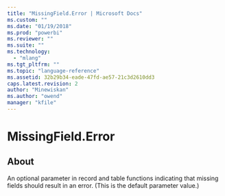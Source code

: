 ```yaml
---
title: "MissingField.Error | Microsoft Docs"
ms.custom: ""
ms.date: "01/19/2018"
ms.prod: "powerbi"
ms.reviewer: ""
ms.suite: ""
ms.technology: 
  - "mlang"
ms.tgt_pltfrm: ""
ms.topic: "language-reference"
ms.assetid: 32b29b34-eade-47fd-ae57-21c3d2610dd3
caps.latest.revision: 2
author: "Minewiskan"
ms.author: "owend"
manager: "kfile"
---
```

# MissingField.Error
## About
An optional parameter in record and table functions indicating that missing fields should result in an error. (This is the default parameter value.)

